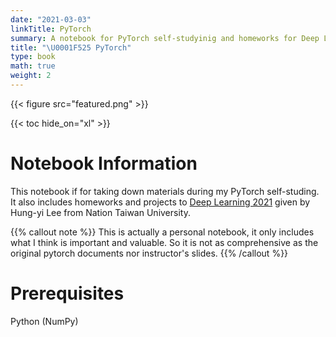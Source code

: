 ```yaml
---
date: "2021-03-03"
linkTitle: PyTorch
summary: A notebook for PyTorch self-studyinig and homeworks for Deep Learning 2021
title: "\U0001F525 PyTorch"
type: book
math: true
weight: 2
---
```


{{< figure src="featured.png" >}}

{{< toc hide_on="xl" >}}

# Notebook Information

This notebook if for taking down materials during my PyTorch self-studing. It also includes homeworks and projects to [Deep Learning 2021](https://nickzhy.com/courses/deep-learning/) given by Hung-yi Lee from Nation Taiwan University. 

{{% callout note %}}
This is actually a personal notebook, it only includes what I think is important and valuable. So it is not as comprehensive as the original pytorch documents nor instructor's slides.
{{% /callout %}}

# Prerequisites

Python (NumPy)



